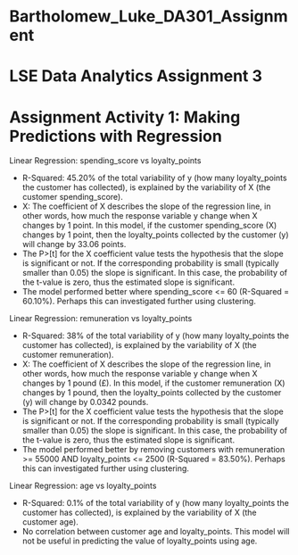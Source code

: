 # Bartholomew_Luke_DA301_Assignment
LSE Data Analytics Assignment 3
===========================================================================
# Assignment Activity 1: Making Predictions with Regression

Linear Regression: spending_score vs loyalty_points
- R-Squared: 45.20% of the total variability of y (how many loyalty_points the customer has collected), is explained by the variability of X (the customer spending_score).
- X: The coefficient of X describes the slope of the regression line, in other words, how much the response variable y change when X changes by 1 point. In this model, if the customer spending_score (X) changes by 1 point, then the loyalty_points collected by the customer (y) will change by 33.06 points. 
- The P>[t] for the X coefficient value tests the hypothesis that the slope is significant or not. If the corresponding probability is small (typically smaller than 0.05) the slope is significant. In this case, the probability of the t-value is zero, thus the estimated slope is significant.
- The model performed better where spending_score <= 60 (R-Squared = 60.10%). Perhaps this can investigated further using clustering.

Linear Regression: remuneration vs loyalty_points
- R-Squared: 38% of the total variability of y (how many loyalty_points the customer has collected), is explained by the variability of X (the customer remuneration).
- X: The coefficient of X describes the slope of the regression line, in other words, how much the response variable y change when X changes by 1 pound (£). In this model, if the customer remuneration (X) changes by 1 pound, then the loyalty_points collected by the customer (y) will change by 0.0342 pounds. 
- The P>[t] for the X coefficient value tests the hypothesis that the slope is significant or not. If the corresponding probability is small (typically smaller than 0.05) the slope is significant. In this case, the probability of the t-value is zero, thus the estimated slope is significant.
- The model performed better by removing customers with remuneration >= 55000 AND loyalty_points <= 2500 (R-Squared = 83.50%). Perhaps this can investigated further using clustering.

Linear Regression: age vs loyalty_points
- R-Squared: 0.1% of the total variability of y (how many loyalty_points the customer has collected), is explained by the variability of X (the customer age).
- No correlation between customer age and loyalty_points. This model will not be useful in predicting the value of loyalty_points using age.
